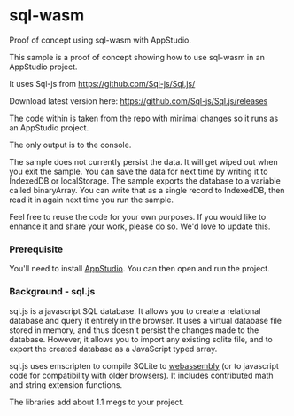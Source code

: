 # sql-wasm
Proof of concept using sql-wasm with AppStudio.

This sample is a proof of concept showing how to use sql-wasm 
in an AppStudio project.

It uses Sql-js from https://github.com/Sql-js/Sql.js/

Download latest version here:
https://github.com/Sql-js/Sql.js/releases

The code within is taken from the repo with minimal changes
so it runs as an AppStudio project.

The only output is to the console.

The sample does not currently persist the data.
It will get wiped out when you exit the sample.
You can save the data for next time by writing it to IndexedDB or localStorage.
The sample exports the database to a variable called binaryArray.
You can write that as a single record to IndexedDB,
then read it in again next time you run the sample.

Feel free to reuse the code for your own purposes.
If you would like to enhance it and share your work,
please do so. We'd love to update this.

### Prerequisite

You'll need to install [AppStudio](http://www.appstudio.dev). 
You can then open and run the project.

### Background - sql.js

sql.js is a javascript SQL database. 
It allows you to create a relational database and query it entirely in the browser. 
It uses a virtual database file stored in memory, 
and thus doesn't persist the changes made to the database. 
However, it allows you to import any existing sqlite file, 
and to export the created database as a JavaScript typed array.

sql.js uses emscripten to compile SQLite to [webassembly](https://en.wikipedia.org/wiki/WebAssembly)
(or to javascript code for compatibility with older browsers). 
It includes contributed math and string extension functions.

The libraries add about 1.1 megs to your project.